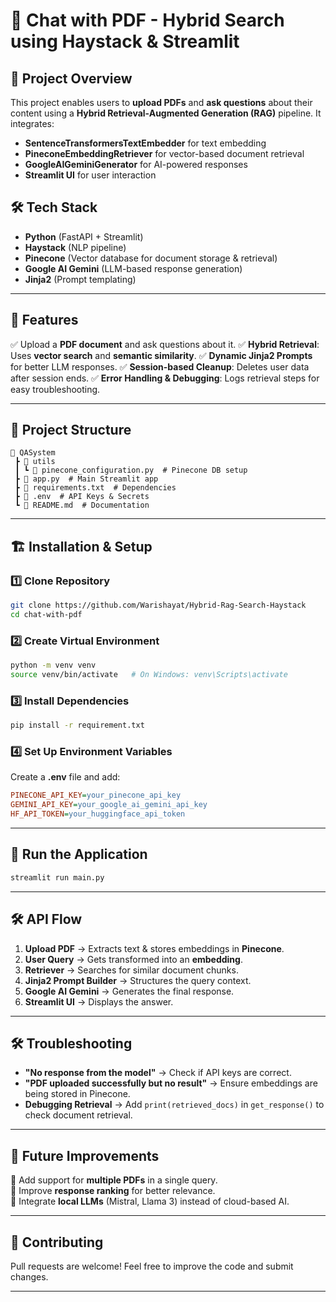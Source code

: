 # 📄 Chat with PDF - Hybrid Search using Haystack & Streamlit

## 🚀 Project Overview
This project enables users to **upload PDFs** and **ask questions** about their content using a **Hybrid Retrieval-Augmented Generation (RAG)** pipeline. It integrates:

- **SentenceTransformersTextEmbedder** for text embedding
- **PineconeEmbeddingRetriever** for vector-based document retrieval
- **GoogleAIGeminiGenerator** for AI-powered responses
- **Streamlit UI** for user interaction

## 🛠 Tech Stack
- **Python** (FastAPI + Streamlit)
- **Haystack** (NLP pipeline)
- **Pinecone** (Vector database for document storage & retrieval)
- **Google AI Gemini** (LLM-based response generation)
- **Jinja2** (Prompt templating)

---

## 📌 Features
✅ Upload a **PDF document** and ask questions about it.
✅ **Hybrid Retrieval**: Uses **vector search** and **semantic similarity**.
✅ **Dynamic Jinja2 Prompts** for better LLM responses.
✅ **Session-based Cleanup**: Deletes user data after session ends.
✅ **Error Handling & Debugging**: Logs retrieval steps for easy troubleshooting.

---

## 📂 Project Structure
```
📁 QASystem
 ┣ 📂 utils
 ┃ ┗ 📄 pinecone_configuration.py  # Pinecone DB setup
 ┣ 📄 app.py  # Main Streamlit app
 ┣ 📄 requirements.txt  # Dependencies
 ┣ 📄 .env  # API Keys & Secrets
 ┗ 📄 README.md  # Documentation
```

---

## 🏗 Installation & Setup
### 1️⃣ Clone Repository
```bash
git clone https://github.com/Warishayat/Hybrid-Rag-Search-Haystack
cd chat-with-pdf
```

### 2️⃣ Create Virtual Environment
```bash
python -m venv venv
source venv/bin/activate   # On Windows: venv\Scripts\activate
```

### 3️⃣ Install Dependencies
```bash
pip install -r requirement.txt
```

### 4️⃣ Set Up Environment Variables
Create a **.env** file and add:
```ini
PINECONE_API_KEY=your_pinecone_api_key
GEMINI_API_KEY=your_google_ai_gemini_api_key
HF_API_TOKEN=your_huggingface_api_token
```

---

## 🚀 Run the Application
```bash
streamlit run main.py
```

---

## 🛠 API Flow
1. **Upload PDF** → Extracts text & stores embeddings in **Pinecone**.
2. **User Query** → Gets transformed into an **embedding**.
3. **Retriever** → Searches for similar document chunks.
4. **Jinja2 Prompt Builder** → Structures the query context.
5. **Google AI Gemini** → Generates the final response.
6. **Streamlit UI** → Displays the answer.

---


## 🛠 Troubleshooting
- **"No response from the model"** → Check if API keys are correct.
- **"PDF uploaded successfully but no result"** → Ensure embeddings are being stored in Pinecone.
- **Debugging Retrieval** → Add `print(retrieved_docs)` in `get_response()` to check document retrieval.

---

## 📝 Future Improvements
🔹 Add support for **multiple PDFs** in a single query.  
🔹 Improve **response ranking** for better relevance.  
🔹 Integrate **local LLMs** (Mistral, Llama 3) instead of cloud-based AI.  

---

## 🤝 Contributing
Pull requests are welcome! Feel free to improve the code and submit changes.

---
